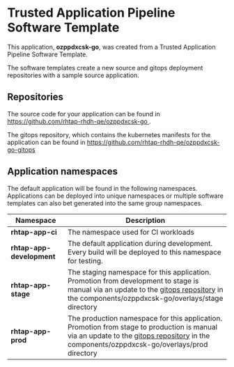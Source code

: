 # Trusted Application Pipeline Software Template

This application, **ozppdxcsk-go**, was created from a Trusted Application Pipeline Software Template.

The software templates create a new source and gitops deployment repositories with a sample source application. 

## Repositories

The source code for your application can be found in [https://github.com/rhtap-rhdh-qe/ozppdxcsk-go ](https://github.com/rhtap-rhdh-qe/ozppdxcsk-go ).
 
The gitops repository, which contains the kubernetes manifests for the application can be found in 
[https://github.com/rhtap-rhdh-qe/ozppdxcsk-go-gitops ](https://github.com/rhtap-rhdh-qe/ozppdxcsk-go-gitops ) 

## Application namespaces 

The default application will be found in the following namespaces. Applications can be deployed into unique namespaces or multiple software templates can also bet generated into the same group namespaces.  

|  Namespace   |  Description   |  
| -------- | -------- |
| **rhtap-app-ci** | The namespace used for CI workloads |
| **rhtap-app-development** | The default application during development. Every build will be deployed to this namespace for testing. |
| **rhtap-app-stage** | The staging namespace for this application. Promotion from development to stage is manual via an update to the [gitops repository](https://github.com/rhtap-rhdh-qe/ozppdxcsk-go-gitops ) in the components/ozppdxcsk-go/overlays/stage directory |
| **rhtap-app-prod** | The production namespace for this application. Promotion from stage to production is manual via an update to the [gitops repository](https://github.com/rhtap-rhdh-qe/ozppdxcsk-go-gitops ) in the components/ozppdxcsk-go/overlays/prod directory |